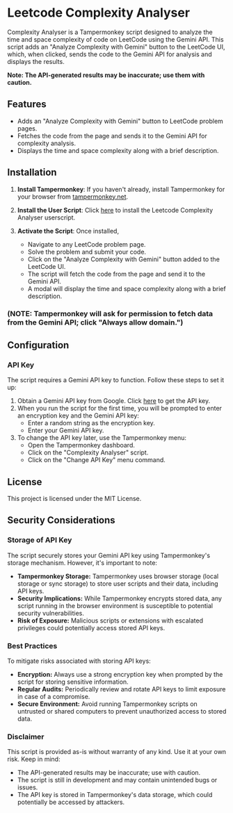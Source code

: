 # Leetcode Complexity Analyser

Complexity Analyser is a Tampermonkey script designed to analyze the time and space complexity of code on LeetCode using the Gemini API. This script adds an "Analyze Complexity with Gemini" button to the LeetCode UI, which, when clicked, sends the code to the Gemini API for analysis and displays the results.

**Note: The API-generated results may be inaccurate; use them with caution.**

## Features

- Adds an "Analyze Complexity with Gemini" button to LeetCode problem pages.
- Fetches the code from the page and sends it to the Gemini API for complexity analysis.
- Displays the time and space complexity along with a brief description.

## Installation

1. **Install Tampermonkey**:
   If you haven't already, install Tampermonkey for your browser from [tampermonkey.net](https://www.tampermonkey.net/).

2. **Install the User Script**:
   Click [here](https://github.com/dev-aslam/Leetcode-Complexity-Analyser/raw/main/complexityAnalyser.user.js) to install the Leetcode Complexity Analyser userscript.

3. **Activate the Script**:
   Once installed,
   - Navigate to any LeetCode problem page.
   - Solve the problem and submit your code.
   - Click on the "Analyze Complexity with Gemini" button added to the LeetCode UI.
   - The script will fetch the code from the page and send it to the Gemini API.
   - A modal will display the time and space complexity along with a brief description.

### (NOTE: Tampermonkey will ask for permission to fetch data from the Gemini API; click "Always allow domain.")


## Configuration

### API Key

The script requires a Gemini API key to function. Follow these steps to set it up:

1. Obtain a Gemini API key from Google. Click [here](https://ai.google.dev/gemini-api) to get the API key.
2. When you run the script for the first time, you will be prompted to enter an encryption key and the Gemini API key:
   - Enter a random string as the encryption key.
   - Enter your Gemini API key.
3. To change the API key later, use the Tampermonkey menu:
   - Open the Tampermonkey dashboard.
   - Click on the "Complexity Analyser" script.
   - Click on the "Change API Key" menu command.

## License

This project is licensed under the MIT License.

## Security Considerations

### Storage of API Key

The script securely stores your Gemini API key using Tampermonkey's storage mechanism. However, it's important to note:

- **Tampermonkey Storage:** Tampermonkey uses browser storage (local storage or sync storage) to store user scripts and their data, including API keys.
- **Security Implications:** While Tampermonkey encrypts stored data, any script running in the browser environment is susceptible to potential security vulnerabilities.
- **Risk of Exposure:** Malicious scripts or extensions with escalated privileges could potentially access stored API keys.

### Best Practices

To mitigate risks associated with storing API keys:

- **Encryption:** Always use a strong encryption key when prompted by the script for storing sensitive information.
- **Regular Audits:** Periodically review and rotate API keys to limit exposure in case of a compromise.
- **Secure Environment:** Avoid running Tampermonkey scripts on untrusted or shared computers to prevent unauthorized access to stored data.

### Disclaimer

This script is provided as-is without warranty of any kind. Use it at your own risk. Keep in mind:

- The API-generated results may be inaccurate; use with caution.
- The script is still in development and may contain unintended bugs or issues.
- The API key is stored in Tampermonkey's data storage, which could potentially be accessed by attackers.
